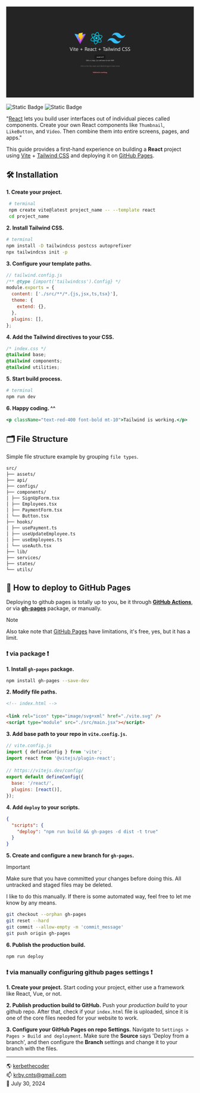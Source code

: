 ![image](./public/snap.png)

![Static Badge](https://img.shields.io/badge/react-v18%2e3%2e1-58c4dc) ![Static Badge](https://img.shields.io/badge/tailwindcss-v3%2e4%2e7-38bdf8)

"[React](https://react.dev/) lets you build user interfaces out of individual pieces called components. Create your own React components like `Thumbnail`, `LikeButton`, and `Video`. Then combine them into entire screens, pages, and apps."

This guide provides a first-hand experience on building a **React** project using [Vite](https://vitejs.dev/guide/#scaffolding-your-first-vite-project) + [Tailwind CSS](https://tailwindcss.com/) and deploying it on [GitHub Pages](https://pages.github.com/).

## 🛠️ Installation

**1. Create your project.**

```bash
 # terminal
 npm create vite@latest project_name -- --template react
 cd project_name
```

**2. Install Tailwind CSS.**

```bash
# terminal
npm install -D tailwindcss postcss autoprefixer
npx tailwindcss init -p
```

**3. Configure your template paths.**

```js
// tailwind.config.js
/** @type {import('tailwindcss').Config} */
module.exports = {
  content: ['./src/**/*.{js,jsx,ts,tsx}'],
  theme: {
    extend: {},
  },
  plugins: [],
};
```

**4. Add the Tailwind directives to your CSS.**

```css
/* index.css */
@tailwind base;
@tailwind components;
@tailwind utilities;
```

**5. Start build process.**

```bash
# terminal
npm run dev
```

**6. Happy coding. ^^**

```jsx
<p className="text-red-400 font-bold mt-10">Tailwind is working.</p>
```

## 🗂️ File Structure

Simple file structure example by grouping `file types`.

```
src/
├── assets/
├── api/
├── configs/
├── components/
│ ├── SignUpForm.tsx
│ ├── Employees.tsx
│ ├── PaymentForm.tsx
│ └── Button.tsx
├── hooks/
│ ├── usePayment.ts
│ ├── useUpdateEmployee.ts
│ ├── useEmployees.ts
│ └── useAuth.tsx
├── lib/
├── services/
├── states/
└── utils/
```

## 🛫 How to deploy to GitHub Pages

Deploying to github pages is totally up to you, be it through **[GitHub Actions](https://docs.github.com/en/actions/deployment/about-deployments/deploying-with-github-actions)**, or via **[gh-pages](https://www.npmjs.com/package/gh-pages)** package, or manually.

> [!NOTE]
>
> Also take note that [GitHub Pages](https://pages.github.com/) have limitations, it's free, yes, but it has a limit.

### ❗ via package ❗

**1. Install `gh-pages` package.**

```bash
npm install gh-pages --save-dev
```

**2. Modify file paths.**

```html
<!-- index.html -->

<link rel="icon" type="image/svg+xml" href="./vite.svg" />
<script type="module" src="./src/main.jsx"></script>
```

**3. Add base path to your repo in `vite.config.js`.**

```js
// vite.config.js
import { defineConfig } from 'vite';
import react from '@vitejs/plugin-react';

// https://vitejs.dev/config/
export default defineConfig({
  base: '/react/',
  plugins: [react()],
});
```

**4. Add `deploy` to your scripts.**

```json
{
  "scripts": {
    "deploy": "npm run build && gh-pages -d dist -t true"
  }
}
```

**5. Create and configure a new branch for `gh-pages`.**

> [!IMPORTANT]
>
> Make sure that you have committed your changes before doing this. All untracked and staged files may be deleted.
>
> I like to do this manually. If there is some automated way, feel free to let me know by any means.

```bash
git checkout --orphan gh-pages
git reset --hard
git commit --allow-empty -m 'commit_message'
git push origin gh-pages
```

**6. Publish the production build.**

```bash
npm run deploy
```

### ❗ via manually configuring github pages settings ❗

**1. Create your project.**
Start coding your project, either use a framework like React, Vue, or not.

**2. Publish production build to GitHub.**
Push your _production build_ to your github repo. After that, check if your `index.html` file is uploaded, since it is one of the core files needed for your website to work.

**3. Configure your GitHub Pages on repo Settings.**
Navigate to `Settings > Pages > Build and deployment`. Make sure the **Source** says 'Deploy from a branch', and then configure the **Branch** settings and change it to your branch with the files.

---

🌎 [kerbethecoder](https://kerbethecoder.com/)  
📫 krby.cnts@gmail.com  
📌 July 30, 2024
